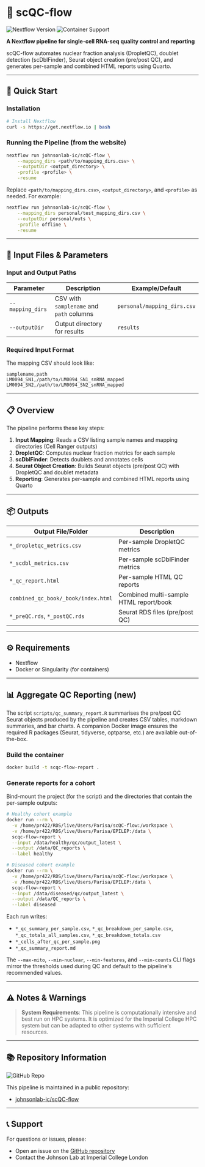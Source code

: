 
# 🧬 scQC-flow

<img src="https://img.shields.io/badge/Nextflow-v22.10.0+-green.svg" alt="Nextflow Version">
<img src="https://img.shields.io/badge/Containers-Docker%2FSingularity-orange.svg" alt="Container Support">

**A Nextflow pipeline for single-cell RNA-seq quality control and reporting**

scQC-flow automates nuclear fraction analysis (DropletQC), doublet detection (scDblFinder), Seurat object creation (pre/post QC), and generates per-sample and combined HTML reports using Quarto.

---

## 🚀 Quick Start

### Installation

```bash
# Install Nextflow
curl -s https://get.nextflow.io | bash
```

### Running the Pipeline (from the website)

```bash
nextflow run johnsonlab-ic/scQC-flow \
	--mapping_dirs <path/to/mapping_dirs.csv> \
	--outputDir <output_directory> \
	-profile <profile> \
	-resume
```

Replace `<path/to/mapping_dirs.csv>`, `<output_directory>`, and `<profile>` as needed. For example:

```bash
nextflow run johnsonlab-ic/scQC-flow \
	--mapping_dirs personal/test_mapping_dirs.csv \
	--outputDir personal/outs \
	-profile offline \
	-resume
```

---

## 📁 Input Files & Parameters

### Input and Output Paths

| Parameter         | Description                                 | Example/Default |
|-------------------|---------------------------------------------|-----------------|
| `--mapping_dirs`  | CSV with `samplename` and `path` columns    | `personal/mapping_dirs.csv` |
| `--outputDir`     | Output directory for results                | `results`       |

### Required Input Format

The mapping CSV should look like:

```csv
samplename,path
LM0094_SN1,/path/to/LM0094_SN1_snRNA_mapped
LM0094_SN2,/path/to/LM0094_SN2_snRNA_mapped
```

---

## 📋 Overview

The pipeline performs these key steps:

1. **Input Mapping**: Reads a CSV listing sample names and mapping directories (Cell Ranger outputs)
2. **DropletQC**: Computes nuclear fraction metrics for each sample
3. **scDblFinder**: Detects doublets and annotates cells
4. **Seurat Object Creation**: Builds Seurat objects (pre/post QC) with DropletQC and doublet metadata
5. **Reporting**: Generates per-sample and combined HTML reports using Quarto

---

## 📦 Outputs

| Output File/Folder                        | Description                                 |
|-------------------------------------------|---------------------------------------------|
| `*_dropletqc_metrics.csv`                 | Per-sample DropletQC metrics                |
| `*_scdbl_metrics.csv`                     | Per-sample scDblFinder metrics              |
| `*_qc_report.html`                        | Per-sample HTML QC reports                  |
| `combined_qc_book/_book/index.html`       | Combined multi-sample HTML report/book      |
| `*_preQC.rds`, `*_postQC.rds`             | Seurat RDS files (pre/post QC)              |

---

## ⚙️ Requirements

- Nextflow
- Docker or Singularity (for containers)

---

## 📊 Aggregate QC Reporting (new)

The script `scripts/qc_summary_report.R` summarises the pre/post QC Seurat objects produced by the pipeline and creates CSV tables, markdown summaries, and bar charts. A companion Docker image ensures the required R packages (Seurat, tidyverse, optparse, etc.) are available out-of-the-box.

### Build the container

```bash
docker build -t scqc-flow-report .
```

### Generate reports for a cohort

Bind-mount the project (for the script) and the directories that contain the per-sample outputs:

```bash
# Healthy cohort example
docker run --rm \
  -v /home/pr422/RDS/live/Users/Parisa/scQC-flow:/workspace \
  -v /home/pr422/RDS/live/Users/Parisa/EPILEP:/data \
  scqc-flow-report \
  --input /data/healthy/qc/output_latest \
  --output /data/QC_reports \
  --label healthy

# Diseased cohort example
docker run --rm \
  -v /home/pr422/RDS/live/Users/Parisa/scQC-flow:/workspace \
  -v /home/pr422/RDS/live/Users/Parisa/EPILEP:/data \
  scqc-flow-report \
  --input /data/diseased/qc/output_latest \
  --output /data/QC_reports \
  --label diseased
```

Each run writes:
- `*_qc_summary_per_sample.csv`, `*_qc_breakdown_per_sample.csv`, `*_qc_totals_all_samples.csv`, `*_qc_breakdown_totals.csv`
- `*_cells_after_qc_per_sample.png`
- `*_qc_summary_report.md`

The `--max-mito`, `--min-nuclear`, `--min-features`, and `--min-counts` CLI flags mirror the thresholds used during QC and default to the pipeline's recommended values.

---

## ⚠️ Notes & Warnings

> **System Requirements**: This pipeline is computationally intensive and best run on HPC systems. It is optimized for the Imperial College HPC system but can be adapted to other systems with sufficient resources.

---

## 📚 Repository Information

<img src="https://img.shields.io/badge/GitHub-scQC--flow-lightgrey?logo=github" alt="GitHub Repo">

This pipeline is maintained in a public repository:
- [johnsonlab-ic/scQC-flow](https://github.com/johnsonlab-ic/scQC-flow)

---

## 📞 Support

For questions or issues, please:
- Open an issue on the [GitHub repository](https://github.com/johnsonlab-ic/scQC-flow/issues)
- Contact the Johnson Lab at Imperial College London
